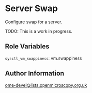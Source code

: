 Server Swap
===========

Configure swap for a server.

TODO: This is a work in progress.


Role Variables
--------------

`sysctl_vm_swappiness`: vm.swappiness


Author Information
------------------

ome-devel@lists.openmicroscopy.org.uk
